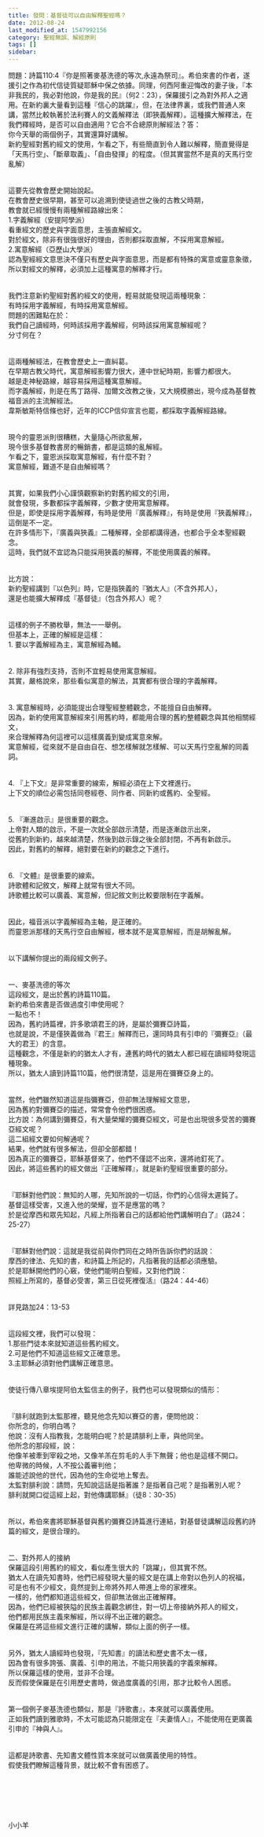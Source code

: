```yaml
---
title: 發問：基督徒可以自由解釋聖經嗎？
date: 2012-08-24
last_modified_at: 1547992156
category: 聖經無誤、解經原則
tags: []
sidebar: 
---
```


<p>問題：詩篇110:4『你是照著麥基洗德的等次,永遠為祭司』。希伯來書的作者，遂援引之作為初代信徒質疑耶穌中保之依據。同理，何西阿重迎悔改的妻子後，『本非我民的，我必對他說，你是我的民』（何2：23），保羅援引之為對外邦人之適用。在新約裏大量看到這種『信心的跳躍』，但，在法律界裏，或我們普通人來講，當然比較執著於法利賽人的文義解釋法（即狹義解釋）。這種擴大解釋法，在我們釋經時，是否可以自由適用？它合不合總原則解經法？<!--more-->答：<br/>你今天舉的兩個例子，其實還算好講解。<br/>新約聖經對舊約經文的使用，乍看之下，有些簡直到令人難以解釋，簡直覺得是「天馬行空」、「斷章取義」、「自由發揮」的程度。（但其實當然不是真的天馬行空亂解）<br/><br/> <br/>這要先從教會歷史開始說起。<br/>在教會歷史很早期，甚至可以追溯到使徒過世之後的古教父時期，<br/>教會就已經慢慢有兩種解經路線出來：<br/>1.字義解經（安提阿學派）<br/>看重經文的歷史與字面意思，主張直解經文。<br/>對於經文，除非有很強很好的理由，否則都採取直解，不採用寓意解經。<br/>2.寓意解經（亞歷山大學派）<br/>認為聖經經文意思決不僅只有歷史與字面意思，而是都有特殊的寓意或靈意象徵，所以對經文的解釋，必須加上這種寓意的解釋才行。<br/><br/> <br/>我們注意新約聖經對舊約經文的使用，輕易就能發現這兩種現象：<br/>有時採用字義解經，有時採用寓意解經。<br/>問題的困難點在於：<br/>我們自己讀經時，何時該採用字義解經，何時該採用寓意解經呢？<br/>分寸何在？<br/> <br/><br/>這兩種解經法，在教會歷史上一直糾葛。<br/>在早期古教父時代，寓意解經影響力很大，連中世紀時期，影響力都很大。<br/>越是走神秘路線，越容易採用這種寓意解經。<br/>而字義解經，則是在馬丁路得、加爾文改教之後，又大規模勝出，現今成為基督教福音派的主流解經法。<br/>韋斯敏斯特信條也好，近年的ICCP信仰宣言也罷，都採取字義解經路線。<br/> <br/><br/>現今的靈恩派則很糟糕，大量隨心所欲亂解，<br/>現今很多基督教書房的暢銷書，都是這類的亂解經。<br/>乍看之下，靈恩派採取寓意解經，有什麼不對？<br/>寓意解經，難道不是自由解經嗎？<br/> <br/><br/>其實，如果我們小心謹慎觀察新約對舊約經文的引用，<br/>就會發現，多數都採字義解釋，少數才使用寓意解釋。<br/>但是，即使是採用字義解釋，有時是使用『廣義解釋』，有時是使用『狹義解釋』，這倒是不一定。<br/>在許多情形下，『廣義與狹義』二種解釋，全部都講得通，也都合乎全本聖經觀念。<br/>這時，我們就不宜認為只能採用狹義的解釋，不能使用廣義的解釋。<br/> <br/><br/>比方說：<br/>新約聖經講到『以色列』時，它是指狹義的『猶太人』（不含外邦人），<br/>還是也能擴大解釋成『基督徒』（包含外邦人）呢？<br/> <br/><br/>這樣的例子不勝枚舉，無法一一舉例。<br/>但基本上，正確的解經是這樣：<br/>1. 要以字義解經為主，寓意解經為輔。<br/><br/><br/>2. 除非有強烈支持，否則不宜輕易使用寓意解經。<br/>   其實，嚴格說來，那些看似寓意的解法，其實都有很合理的字義解釋。<br/><br/><br/>3. 寓意解經時，必須能提出合理聖經整體觀念，不能擅自自由解釋。<br/>   因為，新約使用寓意解經來引用舊約時，都能用合理的舊約整體觀念與其他相關經文，<br/>  來合理解釋為何這裡可以這樣廣義到變成寓意來解。<br/>  寓意解經，從來就不是自由自在、想怎樣解就怎樣解、可以天馬行空亂解的同義詞。 <br/><br/><br/>4. 『上下文』是非常重要的線索，解經必須在上下文裡進行。<br/>    上下文的順位必需包括同卷經卷、同作者、同新約或舊約、全聖經。<br/><br/><br/>5. 『漸進啟示』是很重要的觀念。<br/>   上帝對人類的啟示，不是一次就全部啟示清楚，而是逐漸啟示出來，<br/>    從舊約到新約，越來越清楚，然後到啟示錄之後全部封閉，不再有新啟示。<br/>    因此，對舊約的解釋，絕對要在新約的觀念之下進行。<br/><br/><br/>6. 『文體』是很重要的線索。<br/>   詩歌體和記敘文，解釋上就常有很大不同。<br/>   詩歌體比較可以廣義、寓意解，但記敘文則比較要限制在字義解。<br/><br/> <br/>因此，福音派以字義解經為主軸，是正確的。<br/>而靈恩派那樣的天馬行空自由解經，根本就不是寓意解經，而是胡解亂解。<br/> <br/><br/>以下講解你提出的兩段經文例子。<br/> <br/><br/>一、麥基洗德的等次<br/>這段經文，是出於舊約詩篇110篇。<br/>新約希伯來書是否做過度引申使用呢？<br/>一點也不！<br/>因為，舊約詩篇裡，許多歌頌君王的詩，是屬於彌賽亞詩篇，<br/>也就是說，不是僅狹義做為『君王』解釋而已，還同時具有引申的『彌賽亞』（最大的君王）的含意。<br/>這種觀念，不僅是新約的猶太人才有，連舊約時代的猶太人都已經在讀經時發現這種現象。<br/>所以，猶太人讀到詩篇110篇，他們很清楚，這是用在彌賽亞身上的。<br/> <br/><br/>當然，他們雖然知道這是指彌賽亞，但卻無法理解經文意思，<br/>因為舊約對彌賽亞的描述，常常會令他們很困惑。<br/>比方說：為何講到彌賽亞，有大量榮耀的彌賽亞經文，可是也出現很多受苦的彌賽亞經文呢？<br/>這二組經文要如何解通呢？<br/>結果，他們就有很多解法，但卻全部都錯！<br/>因為真正的彌賽亞，耶穌基督來了，他們不僅認不出來，還將祂釘死了。<br/>因此，將這些舊約的經文做出『正確解釋』，就是新約聖經很重要的部分。<br/> <br/><br/>『耶穌對他們說：無知的人哪，先知所說的一切話，你們的心信得太遲鈍了。<br/>基督這樣受害，又進入他的榮耀，豈不是應當的嗎？<br/>於是從摩西和眾先知起，凡經上所指著自己的話都給他們講解明白了』（路24：25-27）<br/> <br/><br/>『耶穌對他們說：這就是我從前與你們同在之時所告訴你們的話說：<br/>摩西的律法、先知的書，和詩篇上所記的，凡指著我的話都必須應驗。<br/>於是耶穌開他們的心竅，使他們能明白聖經，又對他們說：<br/>照經上所寫的，基督必受害，第三日從死裡復活』（路24：44-46）<br/> <br/><br/>詳見路加24：13-53<br/> <br/><br/>這段經文裡，我們可以發現：<br/>1.那些門徒本來就知道這些舊約經文。<br/>2.可是他們不知道這些經文正確意思。<br/>3.主耶穌必須對他們講解正確意思。<br/> <br/><br/>使徒行傳八章埃提阿伯太監信主的例子，我們也可以發現類似的情形：<br/> <br/><br/>『腓利就跑到太監那裡，聽見他念先知以賽亞的書，便問他說：<br/>你所念的，你明白嗎？<br/>他說：沒有人指教我，怎能明白呢？於是請腓利上車，與他同坐。<br/>他所念的那段經，說：<br/>他像羊被牽到宰殺之地，又像羊羔在剪毛的人手下無聲；他也是這樣不開口。<br/>他卑微的時候，人不按公義審判他；<br/>誰能述說他的世代，因為他的生命從地上奪去。<br/>太監對腓利說：請問，先知說這話是指著誰？是指著自己呢？是指著別人呢？<br/>腓利就開口從這經上起，對他傳講耶穌』（徒8：30-35）<br/> <br/><br/>所以，希伯來書將耶穌基督與舊約彌賽亞詩篇進行連結，對基督徒講解這段舊約詩篇的經文，是很合理的。<br/> <br/> <br/>二、對外邦人的接納<br/>保羅這段引用舊約的經文，看似產生很大的「跳躍」，但其實不然。<br/>猶太人在讀先知書時，他們已經發現大量的經文是在講上帝對以色列人的祝福，<br/>可是也有不少經文，竟然提到上帝將外邦人帶進上帝的家裡來。<br/>一樣的，他們都知道這些經文，但卻無法做出正確解釋。<br/>因為，他們已經被狹隘的民族主義觀念綁住，對一切上帝接納外邦人的經文，<br/>他們都用民族主義來解經，所以得不出正確的觀念。<br/>保羅是在將這些經文進行正確的講解，類似上面的例子一樣。<br/> <br/><br/>另外，猶太人讀經時也發現，『先知書』的讀法和歷史書不太一樣，<br/>因為會有很多誇張、廣義、引申的用法，不能只用狹義的字義來解釋。<br/>所以保羅這樣的使用，並非不合理。<br/>反而假使保羅是在引用歷史書時，做過度廣義的引用，那才比較令人困惑。<br/> <br/><br/>第一個例子麥基洗德也類似，那是『詩歌書』，本來就可以廣義使用。<br/>正如我們讀到雅歌時，不太可能認為只能限定在『夫妻情人』，不能使用在更廣義引申的『神與人』。<br/> <br/><br/>這都是詩歌書、先知書文體性質本來就可以做廣義使用的特性。<br/>假使我們瞭解這種背景，就比較不會有困惑了。<br/><br/><br/><br/><br/><br/><br/>小小羊<br/><br/><br/><br/><br/><br/><br/>
</p>